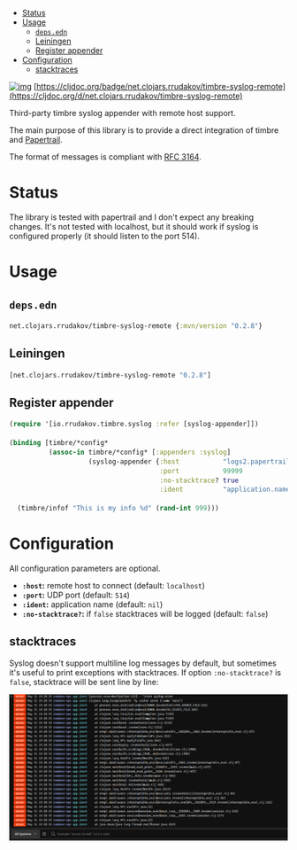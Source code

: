 - [Status](#orgebb78ca)
- [Usage](#orgfa1798b)
  - [`deps.edn`](#org10dd177)
  - [Leiningen](#orgc9348c7)
  - [Register appender](#orgfca3dca)
- [Configuration](#org296817f)
  - [stacktraces](#org90b16a1)

[![img](https://img.shields.io/clojars/v/net.clojars.rrudakov/timbre-syslog-remote.svg)](https://clojars.org/net.clojars.rrudakov/timbre-syslog-remote) [https://cljdoc.org/badge/net.clojars.rrudakov/timbre-syslog-remote](https://cljdoc.org/d/net.clojars.rrudakov/timbre-syslog-remote)

Third-party timbre syslog appender with remote host support.

The main purpose of this library is to provide a direct integration of timbre and [Papertrail](https://papertrailapp.com).

The format of messages is compliant with [RFC 3164](https://www.rfc-editor.org/rfc/rfc3164).


<a id="orgebb78ca"></a>

# Status

The library is tested with papertrail and I don't expect any breaking changes. It's not tested with localhost, but it should work if syslog is configured properly (it should listen to the port 514).


<a id="orgfa1798b"></a>

# Usage


<a id="org10dd177"></a>

## `deps.edn`

```clojure
net.clojars.rrudakov/timbre-syslog-remote {:mvn/version "0.2.8"}
```


<a id="orgc9348c7"></a>

## Leiningen

```clojure
[net.clojars.rrudakov/timbre-syslog-remote "0.2.8"]
```


<a id="orgfca3dca"></a>

## Register appender

```clojure
(require '[io.rrudakov.timbre.syslog :refer [syslog-appender]])

(binding [timbre/*config*
          (assoc-in timbre/*config* [:appenders :syslog]
                    (syslog-appender {:host           "logs2.papertrailapp.com"
                                      :port           99999
                                      :no-stacktrace? true
                                      :ident          "application.name"}))]

  (timbre/infof "This is my info %d" (rand-int 999)))
```


<a id="org296817f"></a>

# Configuration

All configuration parameters are optional.

-   **`:host`:** remote host to connect (default: `localhost`)
-   **`:port`:** UDP port (default: `514`)
-   **`:ident`:** application name (default: `nil`)
-   **`:no-stacktrace?`:** if `false` stacktraces will be logged (default: `false`)


<a id="org90b16a1"></a>

## stacktraces

Syslog doesn't support multiline log messages by default, but sometimes it's useful to print exceptions with stacktraces. If option `:no-stacktrace?` is `false`, stacktrace will be sent line by line:

![img](docs/img/stacktrace.png)